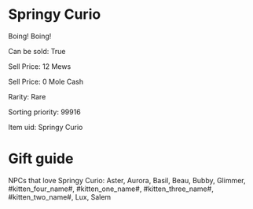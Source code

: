 # Springy Curio

Boing! Boing!

Can be sold: True

Sell Price: 12 Mews

Sell Price: 0 Mole Cash

Rarity: Rare

Sorting priority: 99916

Item uid: Springy Curio

# Gift guide

NPCs that love Springy Curio: Aster, Aurora, Basil, Beau, Bubby, Glimmer, #kitten_four_name#, #kitten_one_name#, #kitten_three_name#, #kitten_two_name#, Lux, Salem